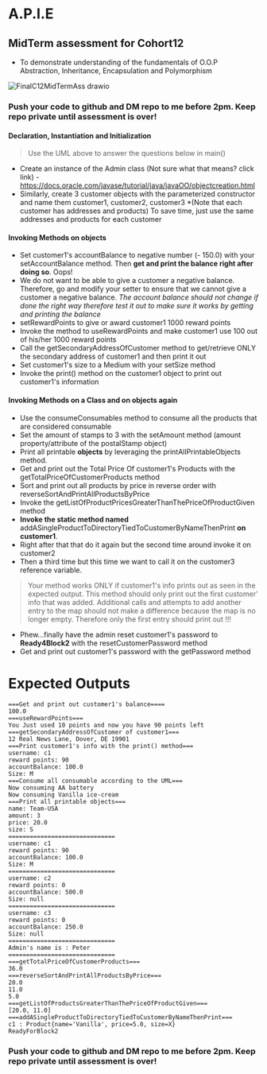 # **A.P.I.E**
## MidTerm assessment for Cohort12

- To demonstrate understanding of the fundamentals of O.O.P Abstraction, Inheritance, Encapsulation and Polymorphism
 

![FinalC12MidTermAss drawio](https://user-images.githubusercontent.com/10773482/195135748-b4af582f-2829-4cc4-9421-7c959e59a6e2.png)


### Push your code to github and DM repo to me before 2pm. Keep repo private until assessment is over!


#### Declaration, Instantiation and Initialization
> Use the UML above to answer the questions below in main()
- Create an instance of the Admin class (Not sure what that means? click link) - https://docs.oracle.com/javase/tutorial/java/javaOO/objectcreation.html
- Similarly, create 3 customer objects with the parameterized constructor and name them customer1, customer2, customer3 
*(Note that each customer has addresses and products) To save time, just use the same addresses and products for each customer

#### Invoking Methods on objects 
- Set customer1's accountBalance to negative number (- 150.0) with your setAccountBalance method. Then **get and print the balance right after doing so**. Oops!
- We do not want to be able to give a customer a negative balance. Therefore, go and modify your setter to ensure that we cannot give a customer a negative balance. *The account balance should not change if done the right way therefore test it out to make sure it works by getting and printing the balance*
- setRewardPoints to give or award customer1 1000 reward points
- Invoke the method to useRewardPoints and make customer1 use 100 out of his/her 1000 reward points
- Call the getSecondaryAddressOfCustomer method to get/retrieve ONLY the secondary address of customer1 and then print it out
- Set customer1's size to a Medium with your setSize method
- Invoke the print() method on the customer1 object to print out customer1's information

#### Invoking Methods on a Class and on objects again
- Use the consumeConsumables method to consume all the products that are considered consumable
- Set the amount of stamps to 3 with the setAmount method (amount property/attribute of the postalStamp object) 
- Print all printable **objects** by leveraging the printAllPrintableObjects method.
- Get and print out the Total Price Of customer1's Products with the getTotalPriceOfCustomerProducts method
- Sort and print out all products by price in reverse order with reverseSortAndPrintAllProductsByPrice 
- Invoke the getListOfProductPricesGreaterThanThePriceOfProductGiven method
- **Invoke the static method named** addASingleProductToDirectoryTiedToCustomerByNameThenPrint **on customer1**.
- Right after that that do it again but the second time around invoke it on customer2 
- Then a third time but this time we want to call it on the customer3 reference variable.
> Your method works ONLY if customer1's info prints out as seen in the expected output.
>  This method should only print out the first customer' info that was added. 
>  Additional calls and attempts to add another entry to the map should not make a difference because the map is no longer empty. Therefore only the first entry should print out !!!
- Phew...finally have the admin reset customer1's password to **Ready4Block2** with the resetCustomerPassword method
- Get and print out customer1's password with the getPassword method


# Expected Outputs
```
===Get and print out customer1's balance====
100.0
===useRewardPoints===
You Just used 10 points and now you have 90 points left
===getSecondaryAddressOfCustomer of customer1===
12 Real News Lane, Dover, DE 19901
===Print customer1's info with the print() method===
username: c1
reward points: 90
accountBalance: 100.0
Size: M
===Consume all consumable according to the UML===
Now consuming AA battery
Now consuming Vanilla ice-cream
===Print all printable objects===
name: Team-USA
amount: 3
price: 20.0
size: S
==============================
username: c1
reward points: 90
accountBalance: 100.0
Size: M
==============================
username: c2
reward points: 0
accountBalance: 500.0
Size: null
==============================
username: c3
reward points: 0
accountBalance: 250.0
Size: null
==============================
Admin's name is : Peter
==============================
===getTotalPriceOfCustomerProducts===
36.0
===reverseSortAndPrintAllProductsByPrice===
20.0
11.0
5.0
===getListOfProductsGreaterThanThePriceOfProductGiven===
[20.0, 11.0]
===addASingleProductToDirectoryTiedToCustomerByNameThenPrint===
c1 : Product{name='Vanilla', price=5.0, size=X}
ReadyForBlock2
```
### Push your code to github and DM repo to me before 2pm. Keep repo private until assessment is over!
